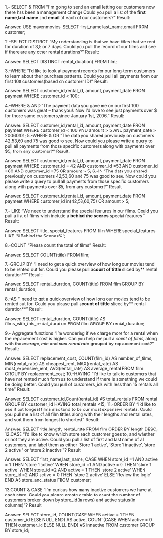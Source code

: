 1.- SELECT & FROM
"I'm going to send an email letting our customers now there has been a management change.Could you pull a list of the **first name**,**last name** and **email** of each of our customers?"
Result:
 
Answer:
USE mavenmovies;
SELECT first_name,last_name,email FROM customer;

2.-SELECT DISTINCT
“My understanding is that we have titles that we rent for duration of 3,5 or 7 days. Could you pull the record of our films and see if there are any other rental durations?”
Result:
 
Answer:
SELECT DISTINCT(rental_duration) FROM film;

3.-WHERE
“I’d like to look at payment records for our long-term customers to learn about their purchase patterns. Could you pull all payments from our first 100 customers(based on customer ID)”
Result:
 
Answer:
SELECT customer_id,rental_id, amount, payment_date FROM payment
WHERE customer_id < 100;

4.-WHERE & AND
“The payment data you gave me on our first 100 customers was great – thank you!. Now I’d love to see just payments over $ for those same customers,since January 1st, 2006.”
Result:
 
Answer:
SELECT customer_id,rental_id, amount, payment_date FROM payment
WHERE customer_id < 100 AND amount > 5 AND payment_date > 20060101;
5.-WHERE & OR
“The data you shared previously on customers 42,53,60 and 75 was good to see. Now could you please write a query to pull all payments from those specific customers along with payments over $5, from any customer?”
Result:
 
Answer:
SELECT customer_id,rental_id, amount, payment_date FROM payment
WHERE  customer_id = 42 AND customer_id =53 AND customer_id =60 AND customer_id =75 OR amount > 5;
6.-IN
“The data you shared previously on customers 42,53,60 and 75 was good to see. Now could you please write a query to pull all payments from those specific customers along with payments over $5, from any customer?”
Result:
 

Answer:
SELECT customer_id,rental_id, amount, payment_date FROM payment
WHERE  customer_id in(42,53,60,75) OR amount > 5;

7.- LIKE
“We need to understand the special features in our films. Could you pull a list of films wich include a **behind the scenes** special features ”
Result:
 
Answer:
SELECT title, special_features FROM film
WHERE special_features LIKE '%Behind the Scenes%';

8.-COUNT
“Please count the total of films”
Result:
 
Answer:
SELECT  COUNT(title) FROM film;



7.-GROUP BY
“I need to get a quick overview of how long our movies tend to be rented out for. Could you please pull a**count of tittle** sliced by** rental duration**”
Result:
 
Answer:
SELECT rental_duration, COUNT(title)  FROM film
GROUP BY rental_duration;

8.-AS
“I need to get a quick overview of how long our movies tend to be rented out for. Could you please pull a**count of tittle** sliced by** rental duration**”
Result:
 
Answer:
SELECT rental_duration, COUNT(title)  AS films_with_this_rental_duration  FROM film
GROUP BY rental_duration;


9.- Aggregate functions
“I’m wondering if we charge more for a rental when the replacement cost is higher. Can you help me pull a *count of films*, along with the *average*, *min* and *max rental rate* grouped by replacement cost?”
Result:
 
Answer:
SELECT replacement_cost, COUNT(film_id) AS number_of_films, MIN(rental_rate) AS cheapest_rent, MAX(rental_rate) AS most_expensive_rent, AVG(rental_rate) AS average_rental FROM film
GROUP BY replacement_cost;
10.-HAVING
“I’d like to talk to customers that have not rented much form us to understand if there is something we could be doing better. Could you pull of customers_ids with less than 15 rentals all time”
Result:
 
Answer:
SELECT customer_id,Count(rental_id) AS total_rentals FROM rental
GROUP BY customer_id HAVING total_rentals <15;
11.-ORDER BY
“I’d like to see if out longest films also tend to be our most expensive rentals. Could you pull me a list of all film tittles along with their lengths and rental rates, and sort them from longest to shortest”
Result:
 
Answer:
SELECT title,length, rental_rate FROM film
 ORDER BY length DESC;
12.CASE
“I’d like to know which store each customer goes to, and whether or not they are active. Could you pull a list of first and last name of all customers, and label them as either ‘Store 1 active’, ‘Store 1 inactive’, ‘store 2 active ’ or ‘store 2 inactive’”?
Result:
 
Answer:
SELECT first_name,last_name,
CASE
	WHEN store_id =1 AND active = 1 THEN 'store 1 active'
   	 WHEN store_id =1 AND active = 0 THEN 'store 1 active'
	WHEN store_id =2 AND active = 1 THEN 'store 2 active'
  	  WHEN store_id =2 AND active = 0 THEN 'store 2 active'
ELSE 'Review the logic'
END AS store_and_status
FROM customer;

13.COUNT & CASE
“I’m curious how many inactive customers we have at each store. Could you please create a table to count the number of customers broken down by store_id(in rows) and active status(in columns)”?
Result:
 
Answer:
SELECT store_id,
COUNT(CASE WHEN active = 1 THEN customer_id ELSE NULL END) AS active,
COUNT(CASE WHEN active = 0 THEN customer_id ELSE NULL END) AS innactive
FROM customer
GROUP BY store_id;
